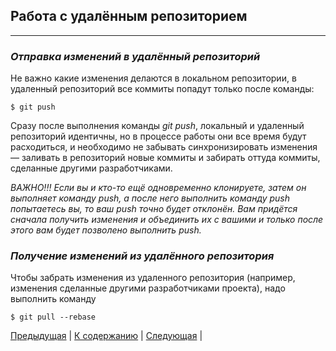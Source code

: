 ## Работа с удалённым репозиторием 
---
### ***Отправка изменений в удалённый репозиторий***

Не важно какие изменения делаются в локальном репозитории, в удаленный репозиторий все коммиты попадут только после команды: 

`$ git push`

Сразу после выполнения команды *git push*, локальный и удаленный репозиторий идентичны, но в процессе работы они все время будут расходиться, и необходимо не забывать синхронизировать изменения — заливать в репозиторий новые коммиты и забирать оттуда коммиты, сделанные другими разработчиками.

*ВАЖНО!!! Если вы и кто-то ещё одновременно клонируете, затем он выполняет команду push, а после него выполнить команду push попытаетесь вы, то ваш push точно будет отклонён. Вам придётся сначала получить изменения и объединить их с вашими и только после этого вам будет позволено выполнить push.* 

### ***Получение изменений из удалённого репозитория***

Чтобы забрать изменения из удаленного репозитория (например, изменения сделанные другими разработчиками проекта), надо выполнить команду

`$ git pull --rebase`

[Предыдущая](./work.md) | [К содержанию](./readme.md) | [Следующая](./analis.md) |
